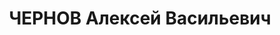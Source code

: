 ---
title: ЧЕРНОВ Алексей Васильевич
description: 'Род. в 1885, Саратовская губ., Сердобский уезд, русский, обр.: грамотный.
  Проживал: г. Красноярск. Работал в депо ПВРЗ, кочегар электростанции. Арестован
  15.10.1932. Обвинение по ст. 58-11 УК РСФСР. Осужден 04.04.1933 ОСО коллегии ОГПУ
  к высылке в ЗСК на 3 года. Кочегар в депо.

  Арестован 13.11.1936. Обв.: участие в к.-р. организации. Приговор: выездная сессия
  Красноярского крайсуда, 24.04.1937 – 10 лет ИТЛ.

  Реабилитирован ВК ВС СССР 24.01.1961 и 24.08.1989 прокуратурой КК [2 реабилитации]'
---